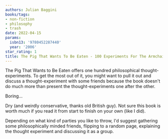 ```yaml
---
authors: Julian Baggini
books/tags:
- non-fiction
- philosophy
- trash
date: 2022-04-15
params:
  isbn13: '9780452287440'
  year: '2006'
star_rating: 1
title: The Pig That Wants To Be Eaten - 100 Experiments For The Armchair Philosopher
---
```


The Pig That Wants to Be Eaten offers one hundred philosophical
thought-experiments. To get the most out of it, you might want to pull it out
and discuss a thought-experiment with some friends because the book doesn't do
much more than present the thought-experiments one after the other.

<!--more-->

Boring...

Dry (and weirdly conservative, thanks old British guy). Not sure this book is
worth much if you read it from start to finish on your own (like I did).

Depending on what kind of parties you like to throw, I'd suggest gathering some
philosophically minded friends, flipping to a random page, explaining the
thought experiment and discussing it as a group.